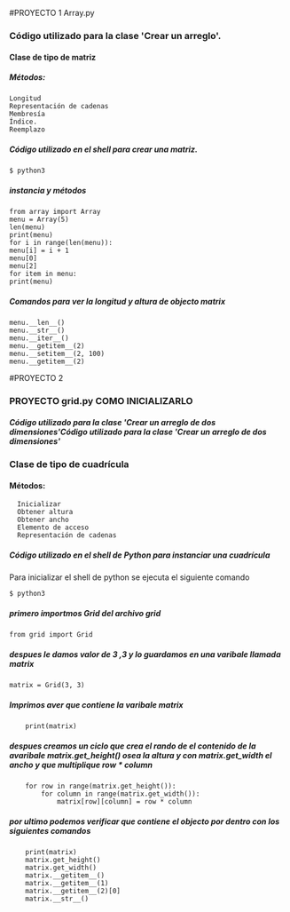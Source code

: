 #PROYECTO 1 Array.py
### Código utilizado para la clase 'Crear un arreglo'.

#### Clase de tipo de matriz
##### Métodos:

    Longitud
    Representación de cadenas
    Membresía
    Índice.
    Reemplazo

##### Código utilizado en el shell para crear una matriz.

	$ python3 
##### instancia y métodos

	from array import Array
	menu = Array(5)
	len(menu)
	print(menu)
	for i in range(len(menu)):
    menu[i] = i + 1
	menu[0]
	menu[2]
	for item in menu:
    print(menu)
##### Comandos para ver la longitud y altura de objecto matrix

	menu.__len__()
	menu.__str__()
	menu.__iter__()
	menu.__getitem__(2)
	menu.__setitem__(2, 100)
	menu.__getitem__(2)

#PROYECTO 2 

### PROYECTO grid.py COMO INICIALIZARLO

##### Código utilizado para la clase 'Crear un arreglo de dos dimensiones'Código utilizado para la clase 'Crear un arreglo de dos dimensiones'
### Clase de tipo de cuadrícula
#### Métodos:

      Inicializar
      Obtener altura
      Obtener ancho
      Elemento de acceso
      Representación de cadenas
##### Código utilizado en el shell de Python  para instanciar una cuadrícula
Para inicializar el shell de python se ejecuta el siguiente comando 

	$ python3

##### primero importmos Grid del archivo grid
	from grid import Grid

##### despues le damos valor de 3 ,3  y lo guardamos en una varibale llamada matrix
	matrix = Grid(3, 3)

##### Imprimos aver que contiene la varibale matrix
        print(matrix)
##### despues creamos un ciclo  que crea el rando de el contenido de la avaribale matrix.get_height() osea la altura y con matrix.get_width el  ancho  y que multiplique row * column

        for row in range(matrix.get_height()):
            for column in range(matrix.get_width()):
                matrix[row][column] = row * column

##### por ultimo podemos verificar que contiene el objecto por dentro con los siguientes comandos

        print(matrix) 
        matrix.get_height()
        matrix.get_width()
        matrix.__getitem__()
        matrix.__getitem__(1)
        matrix.__getitem__(2)[0]
        matrix.__str__()
